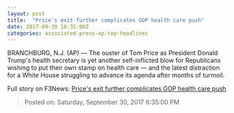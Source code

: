 ```yaml
---
layout: post
title:  "Price's exit further complicates GOP health care push"
date: 2017-09-30 18:35:00Z
categories: associated-press-ap-top-headlines
---
```


BRANCHBURG, N.J. (AP) — The ouster of Tom Price as President Donald Trump's health secretary is yet another self-inflicted blow for Republicans wishing to put their own stamp on health care — and the latest distraction for a White House struggling to advance its agenda after months of turmoil.


Full story on F3News: [Price's exit further complicates GOP health care push](http://www.f3nws.com/n/2ajzrC)

> Posted on: Saturday, September 30, 2017 6:35:00 PM
